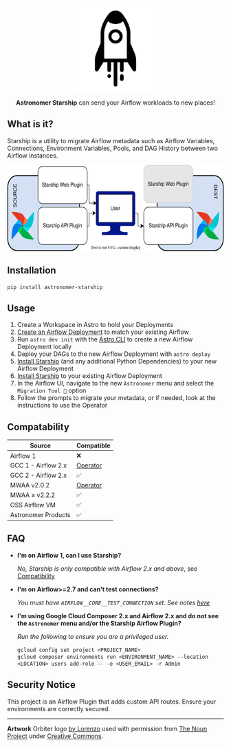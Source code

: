 <p align="center">
  <img
    width="200px" height="200px"
    src="https://raw.githubusercontent.com/astronomer/starship/v2/starship.svg"
    alt="Logo of Spaceship"
  />
</p>
<p align="center">
  <b>Astronomer Starship</b> can send your Airflow workloads to new places!
</p>

## What is it?

Starship is a utility to migrate Airflow metadata such as Airflow Variables,
Connections, Environment Variables, Pools, and DAG History between two Airflow instances.

<p align="center">
  <img
    width="600px" height="200px"
    src="https://raw.githubusercontent.com/astronomer/starship/v2/starship_diagram.svg"
    alt="Logo of Spaceship"
  />
</p>

## Installation
```shell
pip install astronomer-starship
```

## Usage
1. Create a Workspace in Astro to hold your Deployments
2. [Create an Airflow Deployment](https://cloud.astronomer.io/) to match your existing Airflow
3. Run `astro dev init` with the [Astro CLI](https://docs.astronomer.io/astro/cli/overview) to create a new Airflow Deployment locally
4. Deploy your DAGs to the new Airflow Deployment with `astro deploy`
5. [Install Starship](#installation) (and any additional Python Dependencies) to your new Airflow Deployment
6. [Install Starship](#installation) to your existing Airflow Deployment
7. In the Airflow UI, navigate to the new `Astronomer` menu and select the `Migration Tool 🚀` option
8. Follow the prompts to migrate your metadata, or if needed, look at the instructions to use the Operator

## Compatability

| Source              | Compatible             |
|---------------------|------------------------|
| Airflow 1           | ❌                      |
| GCC 1 - Airflow 2.x | [Operator](./operator) |
| GCC 2 - Airflow 2.x | ✅                      |
| MWAA v2.0.2         | [Operator](./operator) |
| MWAA ≥ v2.2.2       | ✅                      |
| OSS Airflow VM      | ✅                      |
| Astronomer Products | ✅                      |


## FAQ
- **I'm on Airflow 1, can I use Starship?**

    _No, Starship is only compatible with Airflow 2.x and above_, see [Compatibility](#compatability)

- **I'm on Airflow>=2.7 and can't test connections?**

  _You must have `AIRFLOW__CORE__TEST_CONNECTION` set. See notes [here](https://airflow.apache.org/docs/apache-airflow/stable/release_notes.html#disable-default-allowing-the-testing-of-connections-in-ui-api-and-cli-32052)_

- **I'm using Google Cloud Composer 2.x and Airflow 2.x and do not see the `Astronomer` menu and/or the Starship Airflow Plugin?**

    _Run the following to ensure you are a privileged user._
    ```
    gcloud config set project <PROJECT_NAME>
    gcloud composer environments run <ENVIRONMENT_NAME> --location <LOCATION> users add-role -- -e <USER_EMAIL> -r Admin
    ```

## Security Notice
This project is an Airflow Plugin that adds custom API routes. Ensure your environments are correctly secured.

---

**Artwork**
Orbiter logo [by Lorenzo](https://thenounproject.com/lorenzo.verdenelli/) used with permission
from [The Noun Project](https://thenounproject.com/icon/starship-6088295/)
under [Creative Commons](https://creativecommons.org/licenses/by/3.0/us/legalcode).
